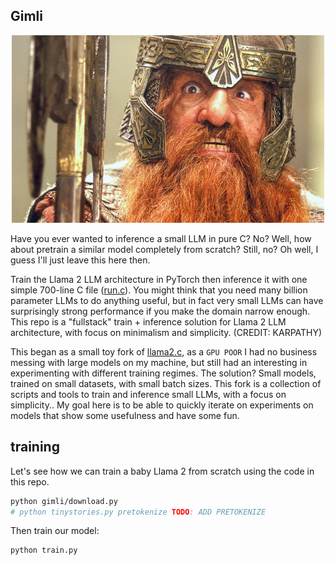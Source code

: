 ## Gimli

<p align="center">
  <img src="assets/gimli.webp" width="500" height="300" alt="Gimli LOTR">
</p>

Have you ever wanted to inference a small LLM in pure C? No? Well, how about pretrain a similar model completely from scratch? Still, no? Oh well, I guess I'll just leave this here then.

Train the Llama 2 LLM architecture in PyTorch then inference it with one simple 700-line C file ([run.c](run.c)). You might think that you need many billion parameter LLMs to do anything useful, but in fact very small LLMs can have surprisingly strong performance if you make the domain narrow enough. This repo is a "fullstack" train + inference solution for Llama 2 LLM architecture, with focus on minimalism and simplicity. (CREDIT: KARPATHY)

This began as a small toy fork of [llama2.c](https://github.com/karpathy/llama2.c), as a `GPU POOR` I had no business messing with large models on my machine, but still had an interesting in experimenting with different training regimes. The solution? Small models, trained on small datasets, with small batch sizes. This fork is a collection of scripts and tools to train and inference small LLMs, with a focus on simplicity.. My goal here is to be able to quickly iterate on experiments on models that show some usefulness and have some fun. 

## training

Let's see how we can train a baby Llama 2 from scratch using the code in this repo. 

```bash
python gimli/download.py
# python tinystories.py pretokenize TODO: ADD PRETOKENIZE
```

Then train our model:

```bash
python train.py
```